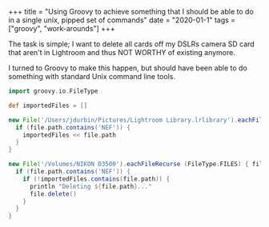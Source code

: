 +++
title = "Using Groovy to achieve something that I should be able to do in a single unix, pipped set of commands"
date = "2020-01-1"
tags = ["groovy", "work-arounds"]
+++

The task is simple; I want to delete all cards off my DSLRs camera SD card that aren't in Lightroom and thus NOT WORTHY of existing anymore.

I turned to Groovy to make this happen, but should have been able to do something with standard Unix command line tools.

```groovy
import groovy.io.FileType

def importedFiles = []

new File('/Users/jdurbin/Pictures/Lightroom Library.lrlibrary').eachFileRecurse (FileType.FILES) { file ->
  if (file.path.contains('NEF')) {
    importedFiles << file.path
  }
}

new File('/Volumes/NIKON D3500').eachFileRecurse (FileType.FILES) { file ->
  if (file.path.contains('NEF')) {
    if (!importedFiles.contains(file.path)) {
      println "Deleting ${file.path}..."
      file.delete()
    }
  }
}
```
